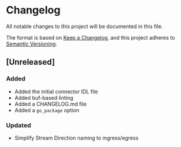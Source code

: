 # Changelog

All notable changes to this project will be documented in this file.

The format is based on [Keep a Changelog](https://keepachangelog.com/en/1.0.0/),
and this project adheres to [Semantic Versioning](https://semver.org/spec/v2.0.0.html).

## [Unreleased]

### Added

- Added the initial connector IDL file
- Added buf-based linting
- Added a CHANGELOG.md file
- Added a `go_package` option

### Updated

- Simplify Stream Direction naming to ingress/egress
